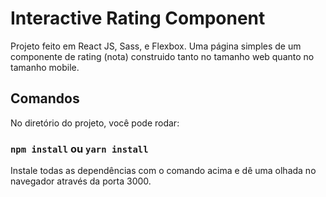 # Interactive Rating Component

Projeto feito em React JS, Sass, e Flexbox.
Uma página simples de um componente de rating (nota) construido tanto no tamanho web quanto no tamanho mobile.

## Comandos

No diretório do projeto, você pode rodar:

### `npm install` ou `yarn install`

Instale todas as dependências com o comando acima e dê uma olhada no navegador através da porta 3000.

